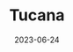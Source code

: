 ---
title: "Tucana"
cc-type: constellation
borders:
  - Eridanus
  - Grus
  - Hydrus
  - Indus
  - Octans
  - Phoenix
date: 2023-06-24
hashtag: tucana
subdivision-of:
  - southern celestial hemisphere
tags:
  - toucan
  - constellation
---